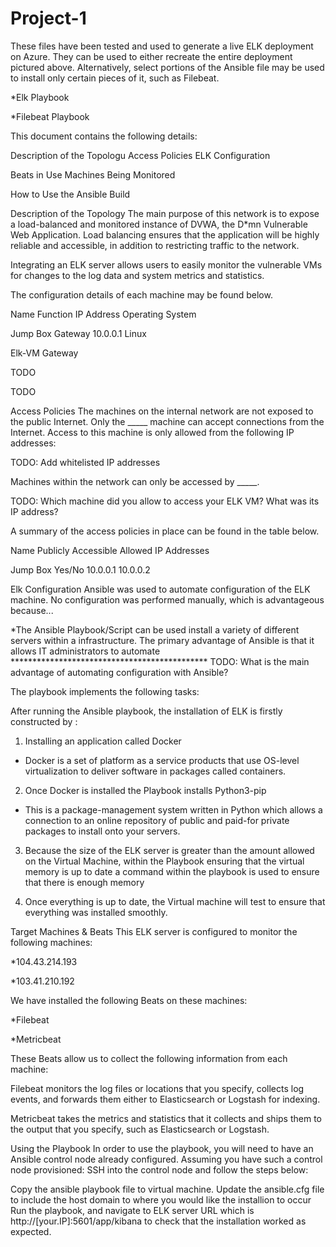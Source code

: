 # Project-1
These files have been tested and used to generate a live ELK deployment on Azure. They can be used to either recreate the entire deployment pictured above. Alternatively, select portions of the Ansible file may be used to install only certain pieces of it, such as Filebeat.

*Elk Playbook

*Filebeat Playbook

This document contains the following details:

Description of the Topologu
Access Policies
ELK Configuration

Beats in Use
Machines Being Monitored


How to Use the Ansible Build


Description of the Topology
The main purpose of this network is to expose a load-balanced and monitored instance of DVWA, the D*mn Vulnerable Web Application.
Load balancing ensures that the application will be highly reliable and accessible, in addition to restricting traffic to the network.

Integrating an ELK server allows users to easily monitor the vulnerable VMs for changes to the log data and system metrics and statistics.


The configuration details of each machine may be found below.



Name
Function
IP Address
Operating System




Jump Box
Gateway
10.0.0.1
Linux


Elk-VM
Gateway




TODO





TODO







Access Policies
The machines on the internal network are not exposed to the public Internet.
Only the _____ machine can accept connections from the Internet. Access to this machine is only allowed from the following IP addresses:

TODO: Add whitelisted IP addresses

Machines within the network can only be accessed by _____.

TODO: Which machine did you allow to access your ELK VM? What was its IP address?

A summary of the access policies in place can be found in the table below.



Name
Publicly Accessible
Allowed IP Addresses




Jump Box
Yes/No
10.0.0.1 10.0.0.2














Elk Configuration
Ansible was used to automate configuration of the ELK machine. No configuration was performed manually, which is advantageous because...

*The Ansible Playbook/Script can be used install a variety of different servers within a infrastructure. The primary advantage of Ansible is that it allows IT administrators to automate *********************************************
TODO: What is the main advantage of automating configuration with Ansible?

The playbook implements the following tasks:

After running the Ansible playbook, the installation of ELK is firstly constructed by :

1. Installing an application called Docker
  - Docker is a set of platform as a service products that use OS-level virtualization to deliver software in packages called containers.
 
2. Once Docker is installed the Playbook installs Python3-pip
  - This is a package-management system written in Python which allows a connection to an online repository of public and paid-for private packages to install onto your servers.

3. Because the size of the ELK server is greater than the amount allowed on the Virtual Machine, within the Playbook ensuring that the virtual memory is up to date a command within the playbook is used to ensure that there is enough memory

4. Once everything is up to date, the Virtual machine will test to ensure that everything was installed smoothly.



Target Machines & Beats
This ELK server is configured to monitor the following machines:

*104.43.214.193

*103.41.210.192

We have installed the following Beats on these machines:

*Filebeat 

*Metricbeat

These Beats allow us to collect the following information from each machine:

Filebeat monitors the log files or locations that you specify, collects log events, and forwards them either to Elasticsearch or Logstash for indexing.

Metricbeat takes the metrics and statistics that it collects and ships them to the output that you specify, such as Elasticsearch or Logstash.

Using the Playbook
In order to use the playbook, you will need to have an Ansible control node already configured. Assuming you have such a control node provisioned:
SSH into the control node and follow the steps below:

Copy the ansible playbook file to virtual machine.
Update the ansible.cfg file to include the host domain to where you would like the installion to occur
Run the playbook, and navigate to ELK server URL which is http://[your.IP]:5601/app/kibana to check that the installation worked as expected.
